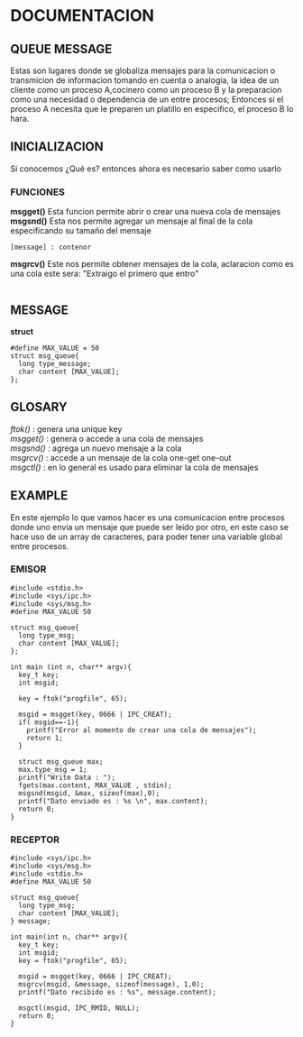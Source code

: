 # DOCUMENTACION
## QUEUE MESSAGE
Estas son lugares donde se globaliza mensajes
para la comunicacion o transmicion de informacion
tomando en cuenta o analogia, la idea de un cliente
como un proceso A,cocinero como un proceso B y la
preparacion como una necesidad o dependencia de un
entre procesos;
Entonces si el proceso A necesita que le preparen
un platillo en especifico, el proceso B lo hara.

## INICIALIZACION
Si conocemos ¿Qué es? entonces ahora es necesario saber como usarlo
### FUNCIONES
**msgget()**
Esta funcion permite abrir o crear una nueva cola de mensajes
**msgsnd()**
Esta nos permite agregar un mensaje al final de la cola
especificando su tamaño del mensaje 
```
[message] : contenor
```
**msgrcv()**
Este nos permite obtener mensajes de la cola, aclaracion como es una cola
este sera: "Extraigo el primero que entro"
```
```
## MESSAGE
**struct**
```
#define MAX_VALUE = 50
struct msg_queue{
  long type_message;
  char content [MAX_VALUE];
};
```

## GLOSARY
*ftok()* : genera una unique key  
*msgget()* : genera o accede a una cola de mensajes  
*msgsnd()* : agrega un nuevo mensaje a la cola  
*msgrcv()* : accede a un mensaje de la cola one-get one-out  
*msgctl()* : en lo general es usado para eliminar la cola de mensajes
## EXAMPLE
En este ejemplo lo que vamos hacer es una comunicacion entre procesos
donde uno envia un mensaje que puede ser leido por otro, en este caso 
se hace uso de un array de caracteres, para poder tener una variable 
global entre procesos.
### EMISOR
```
#include <stdio.h>
#include <sys/ipc.h>
#include <sys/msg.h>
#define MAX_VALUE 50

struct msg_queue{
  long type_msg;
  char content [MAX_VALUE];
};

int main (int n, char** argv){
  key_t key;
  int msgid;

  key = ftok("progfile", 65);

  msgid = msgget(key, 0666 | IPC_CREAT);
  if( msgid==-1){
    printf("Error al momento de crear una cola de mensajes");
    return 1;
  }
  
  struct msg_queue max;
  max.type_msg = 1;
  printf("Write Data : ");
  fgets(max.content, MAX_VALUE , stdin);
  msgsnd(msgid, &max, sizeof(max),0);
  printf("Dato enviado es : %s \n", max.content);
  return 0;
}  
```
### RECEPTOR
```
#include <sys/ipc.h>
#include <sys/msg.h>
#include <stdio.h>
#define MAX_VALUE 50

struct msg_queue{
  long type_msg;
  char content [MAX_VALUE];
} message;

int main(int n, char** argv){
  key_t key;
  int msgid;
  key = ftok("progfile", 65);

  msgid = msgget(key, 0666 | IPC_CREAT);
  msgrcv(msgid, &message, sizeof(message), 1,0);
  printf("Dato recibido es : %s", message.content);

  msgctl(msgid, IPC_RMID, NULL);
  return 0;
}
```
